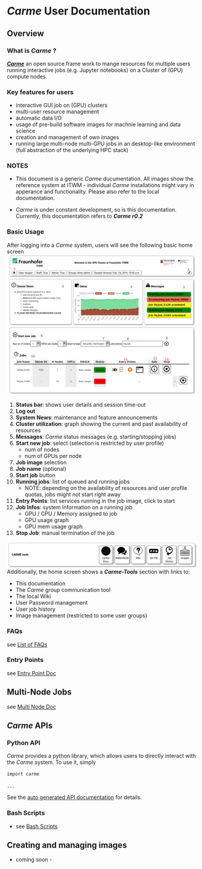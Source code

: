 
# *Carme* User Documentation 

## Overview
### What is *Carme* ?
[***Carme***](www.open-carme.org) an open source frame work to mange resources for multiple users running interactive jobs (e.g. Jupyter notebooks) on a Cluster of (GPU) compute nodes.

### Key features for users
* interactive GUI job on (GPU) clusters
* multi-user resource management 
* automatic data I/O
* usage of pre-build software images for machnie learning and data science
* creation and management of own images
* running large multi-node multi-GPU jobs in an desktop-like environment (full abstraction of the underlying HPC stack)

### NOTES
* This document is a generic *Carme* ducumentation. All images show the reference system at ITWM - individual *Carme* installations might vary in apperance and functionality. Please also refer to the local documentation.  

* *Carme* is under constant development, so is this documentation. Currently, this documentation refers to ***Carme r0.2***

### Basic Usage
After logging into a *Carme* system, users will see the following basic home screen 
![home_screen](Images/home_screen.png)
1. **Status bar**: shows user details and session time-out
2. **Log out**
3. **System News**: maintenance and feature announcements 
4. **Cluster utilization**: graph showing the current and past availability of resources 
5. **Messages**: *Carme* status messages (e.g. starting/stopping jobs)
6. **Start new job**: select (selection is restricted by user profile)
    * num of nodes 
    * num of GPUs per node
7. **Job image** selection
8. **Job name** (optional)
9. **Start job** button
10. **Running jobs**: list of queued and running jobs
    * NOTE: depending on the availability of resources and user profile quotas, jobs might not start right away 
11. **Entry Points**: list services running in the job image, click to start
12. **Job Infos**: system Information on a running job
    * GPU / CPU / Memory assigned to job
    * GPU usage graph
    * GPU mem usage graph
13. **Stop Job**: manual termination of the job

![tools](Images/carme-tools.png)
Additionally, the home screen shows a ***Carme-Tools*** section with links to:
* This documentation
* The *Carme* group communication tool
* The local Wiki
* User Password management
* User job history
* Image management (restricted to some user groups)

### FAQs
see [List of FAQs](FAQ.md)

### Entry Points
see [Entry Point Doc](EntryPoints.md)

## Multi-Node Jobs
see [Multi Node Doc](Multi_Node_Jobs/readme.md)

## *Carme* APIs
### Python API
*Carme* provides a python library, which allows users to directly interact with the *Carme* system. To use it, simply

```
import carme

...

```

See the [auto generated API documentation](PythonAPI.md) for details. 

### Bash Scripts
* see [Bash Scripts](BashAPI.md)

## Creating and managing images
- coming soon -
